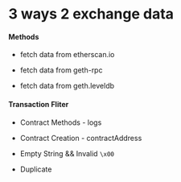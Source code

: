 
3 ways 2 exchange data
======================

#### Methods

+ fetch data from etherscan.io

+ fetch data from geth-rpc

+ fetch data from geth.leveldb

#### Transaction Fliter

+ Contract Methods - logs

+ Contract Creation - contractAddress

+ Empty String && Invalid `\x00`

+ Duplicate